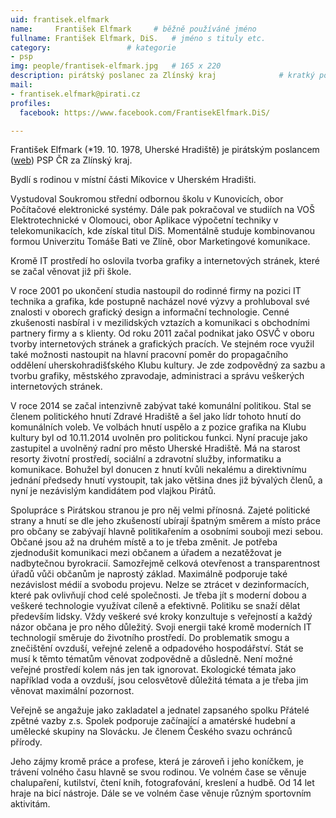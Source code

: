 ```yaml
---
uid: frantisek.elfmark
name:     František Elfmark  	# běžně používáné jméno
fullname: František Elfmark, DiS.  	# jméno s tituly etc.
category:                 # kategorie
- psp
img: people/frantisek-elfmark.jpg   # 165 x 220
description: pirátský poslanec za Zlínský kraj          	# kratký popis, max 160 znaků
mail:
- frantisek.elfmark@pirati.cz
profiles:
  facebook: https://www.facebook.com/FrantisekElfmark.DiS/

---
```


František Elfmark (*19. 10. 1978, Uherské Hradiště) je pirátským poslancem (<a href="http://www.frantisekelfmark.cz" target="_blank">web</a>) PSP ČR za Zlínský kraj.

Bydlí s rodinou v místní části Míkovice v Uherském Hradišti.

Vystudoval Soukromou střední odbornou školu v Kunovicích, obor Počítačové elektronické systémy. Dále pak pokračoval ve studiích na VOŠ Elektrotechnické v Olomouci, obor Aplikace výpočetní techniky v telekomunikacích, kde získal titul DiS. Momentálně studuje kombinovanou formou Univerzitu Tomáše Bati ve Zlíně, obor Marketingové komunikace.

Kromě IT prostředí ho oslovila tvorba grafiky a internetových stránek, které se začal věnovat již při škole.

V roce 2001 po ukončení studia nastoupil do rodinné firmy na pozici IT technika a grafika, kde postupně nacházel nové výzvy a prohluboval své znalosti v oborech grafický design a informační technologie. Cenné zkušenosti nasbíral i v mezilidských vztazích a komunikaci s obchodními partnery firmy a s klienty. Od roku 2011 začal podnikat jako OSVČ v oboru tvorby internetových stránek a grafických pracích. Ve stejném roce využil také možnosti nastoupit na hlavní pracovní poměr do propagačního oddělení uherskohradišťského Klubu kultury. Je zde zodpovědný za sazbu a tvorbu grafiky, městského zpravodaje, administraci a správu veškerých internetových stránek.

V roce 2014 se začal intenzivně zabývat také komunální politikou. Stal se členem politického hnutí Zdravé Hradiště a šel jako lídr tohoto hnutí do komunálních voleb. Ve volbách hnutí uspělo a z pozice grafika na Klubu kultury byl od 10.11.2014 uvolněn pro politickou funkci. Nyní pracuje jako zastupitel a uvolněný radní pro město Uherské Hradiště. Má na starost resorty životní prostředí, sociální a zdravotní služby, informatiku a komunikace. Bohužel byl donucen z hnutí kvůli nekalému a direktivnímu jednání předsedy hnutí vystoupit, tak jako většina dnes již bývalých členů, a nyní je nezávislým kandidátem pod vlajkou Pirátů.

Spolupráce s Pirátskou stranou je pro něj velmi přínosná. Zajeté politické strany a hnutí se dle jeho zkušeností ubírají špatným směrem a místo práce pro občany se zabývají hlavně politikařením a osobními souboji mezi sebou. Občané jsou až na druhém místě a to je třeba změnit. Je potřeba zjednodušit komunikaci mezi občanem a úřadem a nezatěžovat je nadbytečnou byrokracií. Samozřejmě celková otevřenost a transparentnost úřadů vůči občanům je naprostý základ. Maximálně podporuje také nezávislost médií a svobodu projevu. Nelze se ztrácet v dezinformacích, které pak ovlivňují chod celé společnosti. Je třeba jít s moderní dobou a veškeré technologie využívat cíleně a efektivně. Politiku se snaží dělat především lidsky. Vždy veškeré své kroky konzultuje s veřejností a každý názor občana je pro něho důležitý. Svoji energii také kromě moderních IT technologií směruje do životního prostředí. Do problematik smogu a znečištění ovzduší, veřejné zeleně a odpadového hospodářství. Stát se musí k těmto tématům věnovat zodpovědně a důsledně. Není možné veřejné prostředí kolem nás jen tak ignorovat. Ekologické témata jako například voda a ovzduší, jsou celosvětově důležitá témata a je třeba jim věnovat maximální pozornost.

Veřejně se angažuje jako zakladatel a jednatel zapsaného spolku Přátelé zpětné vazby z.s. Spolek podporuje začínající a amatérské hudební a umělecké skupiny na Slovácku. Je členem Českého svazu ochránců přírody.

Jeho zájmy kromě práce a profese, která je zároveň i jeho koníčkem, je trávení volného času hlavně se svou rodinou. Ve volném čase se věnuje chalupaření, kutilství, čtení knih, fotografování, kreslení a hudbě. Od 14 let hraje na bicí nástroje. Dále se ve volném čase věnuje různým sportovním aktivitám.
